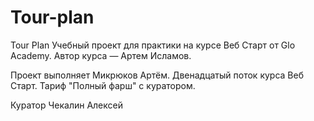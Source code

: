# Tour-plan

Tour Plan
Учебный проект для практики на курсе Веб Старт от Glo Academy. Автор курса — Артем Исламов.

Проект выполняет
Микрюков Артём. Двенадцатый поток курса Веб Старт. Тариф "Полный фарш" с куратором.

Куратор
Чекалин Алексей
